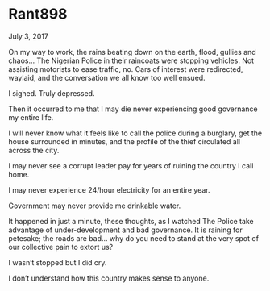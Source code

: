 # Rant898


July 3, 2017

On my way to work, the rains beating down on the earth, flood, gullies and chaos… The Nigerian Police in their raincoats were stopping vehicles. Not assisting motorists to ease traffic, no. Cars of interest were redirected, waylaid, and the conversation we all know too well ensued.

I sighed. Truly depressed. 

Then it occurred to me that I may die never experiencing good governance my entire life.

I will never know what it feels like to call the police during a burglary, get the house surrounded in minutes, and the profile of the thief circulated all across the city.

I may never see a corrupt leader pay for years of ruining the country I call home.

I may never experience 24/hour electricity for an entire year.

Government may never provide me drinkable water.

It happened in just a minute, these thoughts, as I watched The Police take advantage of under-development and bad governance. It is raining for petesake; the roads are bad… why do you need to stand at the very spot of our collective pain to extort us?

I wasn’t stopped but I did cry.

I don’t understand how this country makes sense to anyone.